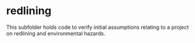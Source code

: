 # redlining

This subfolder holds code to verify initial assumptions relating to a project on redlining and environmental hazards. 